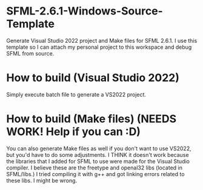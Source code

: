 # SFML-2.6.1-Windows-Source-Template
 Generate Visual Studio 2022 project and Make files for SFML 2.6.1. I use this template so I can attach my personal project to this workspace and debug SFML from source.

 # How to build (Visual Studio 2022)
 Simply execute batch file to generate a VS2022 project. 
 # How to build (Make files) (NEEDS WORK! Help if you can :D)
 You can also generate Make files as well if you don't want to use VS2022, but you'd have to do some adjustments. I THINK it doesn't work because the libraries that I added for SFML to use were made for the Visual Studio compiler. I believe these are the freetype and openal32 libs (located in SFML/libs.) I tried compiling it with g++ and got linking errors related to these libs. I might be wrong.
